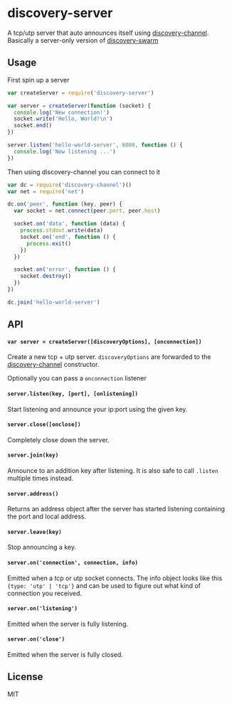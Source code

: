# discovery-server

A tcp/utp server that auto announces itself using [discovery-channel](https://github.com/maxogden/discovery-channel). Basically a server-only version of [discovery-swarm](https://github.com/mafintosh/discovery-swarm)

## Usage

First spin up a server

```js
var createServer = require('discovery-server')

var server = createServer(function (socket) {
  console.log('New connection!')
  socket.write('Hello, World!\n')
  socket.end()
})

server.listen('hello-world-server', 8080, function () {
  console.log('Now listening ...')
})
```

Then using discovery-channel you can connect to it

```js
var dc = require('discovery-channel')()
var net = require('net')

dc.on('peer', function (key, peer) {
  var socket = net.connect(peer.port, peer.host)

  socket.on('data', function (data) {
    process.stdout.write(data)
    socket.on('end', function () {
      process.exit()
    })
  })

  socket.on('error', function () {
    socket.destroy()
  })
})

dc.join('hello-world-server')
```

## API

#### `var server = createServer([discoveryOptions], [onconnection])`

Create a new tcp + utp server. `discoveryOptions` are forwarded to the [discovery-channel](https://github.com/maxogden/discovery-channel) constructor.

Optionally you can pass a `onconnection` listener

#### `server.listen(key, [port], [onlistening])`

Start listening and announce your ip:port using the given key.

#### `server.close([onclose])`

Completely close down the server.

#### `server.join(key)`

Announce to an addition key after listening. It is also safe to call `.listen` multiple times instead.

#### `server.address()`

Returns an address object after the server has started listening containing the port and local address.

#### `server.leave(key)`

Stop announcing a key.

#### `server.on('connection', connection, info)`

Emitted when a tcp or utp socket connects. The info object looks like this `{type: 'utp' | 'tcp'}` and can be used to figure out what kind of connection you received.

#### `server.on('listening')`

Emitted when the server is fully listening.

#### `server.on('close')`

Emitted when the server is fully closed.

## License

MIT
